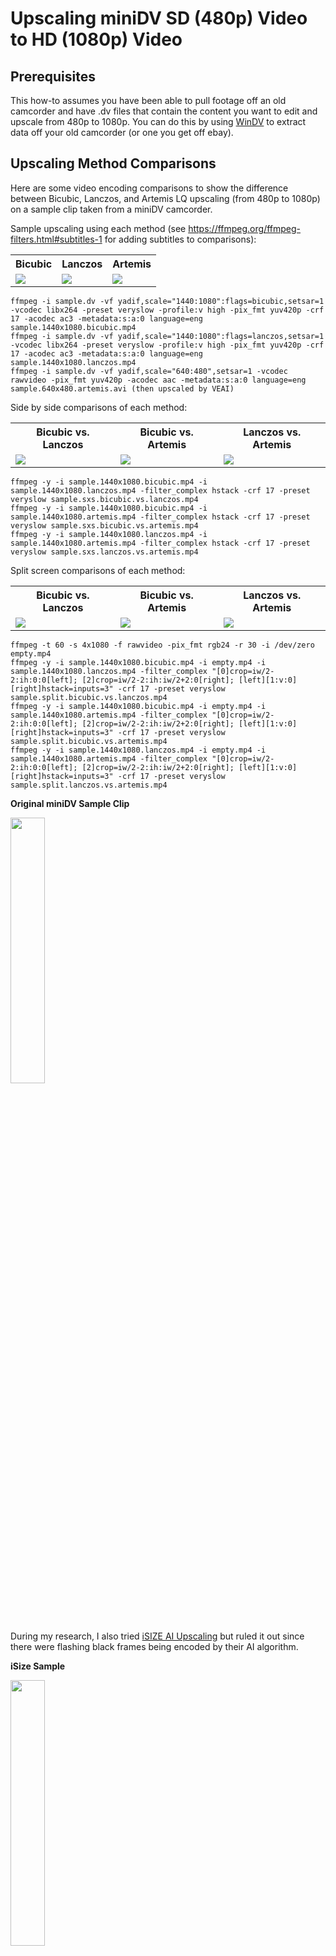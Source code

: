 # Upscaling miniDV SD (480p) Video to HD (1080p) Video

## Prerequisites

This how-to assumes you have been able to pull footage off an old camcorder and have .dv files that contain the content you want to edit and upscale from 480p to 1080p.  You can do this by using [WinDV](http://windv.mourek.cz/) to extract data off your old camcorder (or one you get off ebay).

## Upscaling Method Comparisons

Here are some video encoding comparisons to show the difference between Bicubic, Lanczos, and Artemis LQ upscaling (from 480p to 1080p) on a sample clip taken from a miniDV camcorder.

Sample upscaling using each method (see https://ffmpeg.org/ffmpeg-filters.html#subtitles-1 for adding subtitles to comparisons):

<table>
	<tr>
		<th>Bicubic</th>
		<th>Lanczos</th>
		<th>Artemis</th>
	</tr>
	<tr>
		<td><a href="https://drive.google.com/file/d/18dHpIBo6D94n_xgGodMyX0uAODjSFaQ4/view?usp=sharing"><img src="sample.1440x1080.bicubic.jpg"></a></td>
		<td><a href="https://drive.google.com/file/d/1f-DHb_HQRwJB0qMVCu8ScXOItmT5mbgQ/view?usp=sharing"><img src="sample.1440x1080.lanczos.jpg"></a></td>
		<td><a href="https://drive.google.com/file/d/1rWfJ2rZImn0crlUTz3JzJL3eRt2zqcPX/view?usp=sharing"><img src="sample.1440x1080.artemis.jpg"></a></td>
	</tr>
</table>

```console
ffmpeg -i sample.dv -vf yadif,scale="1440:1080":flags=bicubic,setsar=1 -vcodec libx264 -preset veryslow -profile:v high -pix_fmt yuv420p -crf 17 -acodec ac3 -metadata:s:a:0 language=eng sample.1440x1080.bicubic.mp4
ffmpeg -i sample.dv -vf yadif,scale="1440:1080":flags=lanczos,setsar=1 -vcodec libx264 -preset veryslow -profile:v high -pix_fmt yuv420p -crf 17 -acodec ac3 -metadata:s:a:0 language=eng sample.1440x1080.lanczos.mp4
ffmpeg -i sample.dv -vf yadif,scale="640:480",setsar=1 -vcodec rawvideo -pix_fmt yuv420p -acodec aac -metadata:s:a:0 language=eng sample.640x480.artemis.avi (then upscaled by VEAI)
```

Side by side comparisons of each method:

<table>
	<tr>
		<th>Bicubic vs. Lanczos</th>
		<th>Bicubic vs. Artemis</th>
		<th>Lanczos vs. Artemis</th>
	</tr>
	<tr>
		<td><a href="https://drive.google.com/file/d/1oUeqMl5Q10lus7rWFZNuXx1k2ke1mn4C/view?usp=sharing"><img src="sample.sxs.bicubic.vs.lanczos.jpg"></a></td>
		<td><a href="https://drive.google.com/file/d/1yzVmM_SlTc5JvNrr1BnLThc1VLNd6CXC/view?usp=sharing"><img src="sample.sxs.bicubic.vs.artemis.jpg"></a></td>
		<td><a href="https://drive.google.com/file/d/180MsjZ8bRWbvbGYWgtvf8dSpelcwv7Hj/view?usp=sharing"><img src="sample.sxs.lanczos.vs.artemis.jpg"></a></td>
	</tr>
</table>

```console
ffmpeg -y -i sample.1440x1080.bicubic.mp4 -i sample.1440x1080.lanczos.mp4 -filter_complex hstack -crf 17 -preset veryslow sample.sxs.bicubic.vs.lanczos.mp4
ffmpeg -y -i sample.1440x1080.bicubic.mp4 -i sample.1440x1080.artemis.mp4 -filter_complex hstack -crf 17 -preset veryslow sample.sxs.bicubic.vs.artemis.mp4
ffmpeg -y -i sample.1440x1080.lanczos.mp4 -i sample.1440x1080.artemis.mp4 -filter_complex hstack -crf 17 -preset veryslow sample.sxs.lanczos.vs.artemis.mp4
```

Split screen comparisons of each method:

<table>
	<tr>
		<th>Bicubic vs. Lanczos</th>
		<th>Bicubic vs. Artemis</th>
		<th>Lanczos vs. Artemis</th>
	</tr>
	<tr>
		<td><a href="https://drive.google.com/file/d/1FWwZY-d08sEa8ms_iayjidSC5DYjKGXv/view?usp=sharing"><img src="sample.split.bicubic.vs.lanczos.jpg"></a></td>
		<td><a href="https://drive.google.com/file/d/18yuLThkUQGlNh-w-xQGoQhr1QIX_cVsD/view?usp=sharing"><img src="sample.split.bicubic.vs.artemis.jpg"></a></td>
		<td><a href="https://drive.google.com/file/d/12wuVJNXOK-5QZyt0h6vHN_dBoobC2LUw/view?usp=sharing"><img src="sample.split.lanczos.vs.artemis.jpg"></a></td>
	</tr>
</table>

```console
ffmpeg -t 60 -s 4x1080 -f rawvideo -pix_fmt rgb24 -r 30 -i /dev/zero empty.mp4
ffmpeg -y -i sample.1440x1080.bicubic.mp4 -i empty.mp4 -i sample.1440x1080.lanczos.mp4 -filter_complex "[0]crop=iw/2-2:ih:0:0[left]; [2]crop=iw/2-2:ih:iw/2+2:0[right]; [left][1:v:0][right]hstack=inputs=3" -crf 17 -preset veryslow sample.split.bicubic.vs.lanczos.mp4
ffmpeg -y -i sample.1440x1080.bicubic.mp4 -i empty.mp4 -i sample.1440x1080.artemis.mp4 -filter_complex "[0]crop=iw/2-2:ih:0:0[left]; [2]crop=iw/2-2:ih:iw/2+2:0[right]; [left][1:v:0][right]hstack=inputs=3" -crf 17 -preset veryslow sample.split.bicubic.vs.artemis.mp4
ffmpeg -y -i sample.1440x1080.lanczos.mp4 -i empty.mp4 -i sample.1440x1080.artemis.mp4 -filter_complex "[0]crop=iw/2-2:ih:0:0[left]; [2]crop=iw/2-2:ih:iw/2+2:0[right]; [left][1:v:0][right]hstack=inputs=3" -crf 17 -preset veryslow sample.split.lanczos.vs.artemis.mp4
```

**Original miniDV Sample Clip**
<p><a href="https://drive.google.com/file/d/1li2k33yte_PwajIoNXFwGstyBjAR9wOT/view?usp=sharing"><img src="upscaling/sample.jpg" width="33%"></a></p>

During my research, I also tried [iSIZE AI Upscaling](https://www.isize.co/upscale/) but ruled it out since there were flashing black frames being encoded by their AI algorithm.

**iSize Sample**
</p><a href="https://drive.google.com/file/d/1j5iPQe7Vk2AesD6YFdTVQ7n_W9rjJZtY/view?usp=sharing"><img src="upscaling/sample.1440x1080.bitsave.jpg" width="33%"></a><p>

In my opinion, the upscaling methods ranked from best to worst are:
- Artemis
- Lanczos
- Bicubic
- iSize

## Step 1: Edit the Raw Footage

Get [Shotcut](https://shotcut.org/) (available for all platforms).

Open the source.dv file in Shotcut and drag it to the timeline.  
*My suggestion is to cut each distinct video clip into separate clip.dv files.*

When you go to save the clips:  
Select ```camcorder:DV (SD NTSC)``` (*in my case, this is my original format*) and then select ```export```.  
*This dumps the clips without encoding them (lossless).*

You can use this tool to convert other types of file to .dv format as well.  
*In my case, I used iMovie to create a bunch title.mp4 files and subtitle.mp4 files to describe the clips and used Shotcut to turn them into .dv files.*

*Example list of files after editting:*
```
00.title.dv (built in iMovie; converted to .dv with Shotcut)  
05.subtitle.segment.1.dv (built in iMovie; converted to .dv with Shotcut)  
10.movie.segment.1.dv (used Shotcut to crop out and export this segment)  
15.subtitle.segment.2.dv (built in iMovie; converted to .dv with Shotcut)  
20.movie.segment.2.dv (used Shotcut to crop out and export this segment)  
```
Once you have edited your movie and have a list of ordered the clips, you just concatenate them together.  (Yes. really!)

*On Mac:*
```console
hostname$ cat *.dv > movie.dv
```
*On Windows:*
```console
C:\> copy 00.title.dv + 05.subtitle.segment.1.dv + 10.movie.segment.1.dv + 15.subtitle.segment.2.dv + 20.movie.segment.2.dv movie.dv
```

## Step 2: Understand the Square Pixel Problem

Get [FFmpeg](https://ffmpeg.org/download.html) (available for all platforms)  

Get the media information off your movie.dv using ffmpeg:  
```console
ffmpeg -i movie.dv  
```
Your output will contain a section like this:  
```
Duration: 01:00:00.00, start: 0.000000, bitrate: 28771 kb/s  
  Stream #0:0: Video: dvvideo, yuv411p, 720x480 [SAR 8:9 DAR 4:3], 25000 kb/s, 29.97 fps, 29.97 tbr, 29.97 tbn, 29.97 tbc  
  Stream #0:1: Audio: pcm_s16le, 48000 Hz, stereo, s16, 1536 kb/s  
```
Here are some terms:  
```
DAR = Display Aspect Ratio  
PAR = Pixel Aspect Ratio  
SAR = Storage Aspect Ratio  
```
FFmpeg uses the unfortunate term variation:

SAR = Sample Aspect Ratio (equivalent to PAR).  I will continue to use the terms above.

The video math for our movie says:
```
DAR = PAR * SAR  
4:3 = 8:9 * 720:480  
4/3 = (8/9) * (720/480)  
4/3 = (8*720) / (9*480)  
4/3 = 5760 / 4320  
1.33 = 1.33  
```
However, to accurately upscale the movie, we need to have a PAR of 1:1 (square pixels) not 8:9 (non-square pixels)!

## Step 3: Upscaling - Option 1 (not using AI processing):
*Skip this step if you are going to use AI processing.  This is provided for those that find AI processing too time consuming or costly.  I started down this route until I found option 2.*

Simply transform and encode the final output:
```console
ffmpeg -y -i movie.dv -vf yadif,scale="1440:1080":flags=lanczos,setsar=1,pad="1920:1080:240:0" -vcodec libx264 -preset veryslow -profile:v high -pix_fmt yuv420p -crf 17 -acodec ac3 -metadata:s:a:0 language=eng final.mp4
```
```
-vf (video filter)  
	yadif, (deinterlace the video)  
	scale="1440x1080":flags=lanczos, (SAR: upscaled resolution using lanczos method)  
	setsar=1, (PAR)  
	pad="1920:1080:240:0" (pad left and right since original is 4:3 and we are creating 16:9)  
-vcodec libx264 (encoding codec)  
-preset veryslow (best compression)  
-profile:v high (high profile)  
-pix_fmt yuv420p (pixel format)  
-crf 17 (visually lossless)  
-acodec ac3 (bluray compatible audio)  
-metadata:s:a:0 language=eng (audio metadata: English)  
```
## Step 3: Upscaling - Option 2 (prepare for AI processing)

For this option, we only need to deinterlace and set a PAR of 1:1 without encoding:
```console
ffmpeg -i movie.dv -vf yadif,scale="640:480",setsar=1 -vcodec rawvideo -acodec copy -pix_fmt yuv420p -metadata:s:a:0 language=eng movie.avi
```
*The output has a resolution of 640x480 (4:3) with a PAR of 1:1 (square pixels).*  
```
-vcodec rawvideo (do not encode; lossless)
-acodec copy (copy stream; lossless)

(see option 1 for other select parameter descriptions)
```
## Step 4: AI Upscaling

Get [Topaz **V**ideo **E**nhance **AI**](https://topazlabs.com/video-enhance-ai/) (there is a free trial for 30 days).

I have powerful Macbook Pro (no GPU) and it would be infeasible to process more than 30 minutes of video without spending days or weeks using only the CPU on my machine.

**You will NEED a GPU!** (*or a cloud instance with one; see below*)

However, you should process a few minutes of video locally to see what the quality is like and to experiment with the tool.

Basically, just add the movie.avi file  and select the following options in the tool:
```
A.I. Models: Artemis-LQ: P,LQ,MC
Preset: HD(1920x1080)
Unselect: Crop to fill frame
Scale: 225
Width: 1920
Height: 1080
Select: Use default output name
Output format: mpeg4
```
We will use the Artemis LQ model since it is designed for "Enhancement and upscaling for low-quality progressive footage with better motion consistency. Use this for old family recordings, historical footage, etc."  
Unselecting ```Crop to fill frame``` will make the video 16:9 (widescreen) with black bar padding on the left and right.

Simple Steps:
- Open your input source (generated in Step 3 - Option 2)
- Select the options above
- Under ```Process``` on the main menu make sure your GPU is selected
- Adjust the timeline to enhance and encode either the entire video or just a sample
- Select ```Process -> Start Processing```

This will show a frame by frame comparison and enhancement while processing.  
Inspect the final video when processing is complete.  

## Step 5: Using AWS Cloud Computing to Upscale

**Note:** I tried to use an Elastic GPU attached to a T3 instance and VEAI would not recognize the GPU.  

*VEAI requires the installation of NVidia drivers for GPU detection even though Elastic GPUs provide OpenGL support. That means at a minimum you are going to require a G3 accelerated instance.*

Understand AWS instance types and costs by reading these pages:  
- AWS accelerated computing: https://aws.amazon.com/ec2/instance-types/#Accelerated_Computing
- AWS pricing: https://aws.amazon.com/ec2/pricing/on-demand/

You will need at least a g3s.xlarge to meet the minimum system requirements:  
https://help.topazlabs.com/hc/en-us/articles/360039302251-Video-Enhance-AI-System-Requirements

If you have a basic account with AWS, you will also need to request a limit increase from 0 to 1 for G type instances:  
https://console.aws.amazon.com/support/home#/case/create

It will take 24 hours to assign the request, and 24-48 hours for a review of your account to grant the increase.

At the time of writing this, it will cost ~$1 per hour to run this machine.  Have everything ready to go before launching your GPU instance to minimize costs.

### Preparing a Video EBS Volume Using a Small T3 Instance:
*Use a T3 instance to setup the video EBS volume so you are not charged for accelerated machine usage during setup.*

Basically, you need to upload all the files you need to S3 from your local machine.

This includes:
- AWS CLi Tools: https://docs.aws.amazon.com/cli/latest/userguide/install-cliv2-windows.html
- Topaz Video Enhance AI (paid for or trial version): https://topazlabs.com/video-enhance-ai/
- Gzip: http://gnuwin32.sourceforge.net/packages/gzip.htm (you only need to put gzip.exe from the package into S3)
- Your preprocessed videos (Step 3 - Option 2)

You can do this via the web interface or via AWS CLI tools:
```console
brew install awscli
```
*or see below how to get the Windows AWS CLI tools.*

*I suggest you zip each file up before uploading to S3 to save transfer time and costs:*
```console
gzip --best movie.avi
```

Create an EBS volume that does not get deleted when you tear down your instances.  
*I created a 1TB SSD since I had a lot of video to process.*  
**Note**: You are charged for this EBS volume whether it is attached to a running instance or not so build and destroy it in a timely fashion.

Spin up a cheap (small) T3 Windows 2019 DC Edition instance assigned a role allowing access to your S3 buckets.  
Attach the newly created EBS volume to the T3 instance and format the drive.  

Again, download the AWS CLI tools to the T3 instance using IE and install it so you can access your S3 buckets.  
Now use this cheap instance to copy the contents of your S3 bucket to your EBS volume (D:\).

*Example:*
```console
D:\> aws s3 cp s3://bucketname/input.avi.gz .
```
Once you have all the files on the EBS volume, decompress any .avi.gz files:
```console
gzip.exe -d input.avi.gz
```
Lastly, you will need to acquire AWS's specialized NVidia GRID drivers (the ones from the NVidia website will not work with this application on a cloud instance). Follow the instructions here to get NVIDIA.zip and put it on the EBS volume (D:\) as well:  
https://docs.aws.amazon.com/AWSEC2/latest/WindowsGuide/install-nvidia-driver.html#nvidia-GRID-driver

Now you have everything you need to quickly attach this EBS volume to your G3 instance and have access to all the files you need.

Shutdown your T3 instance making sure you do not delete the EBS volume you made.  
Detach the EBS volume from the T3 instance.

### Upscaling Using a XLarge G3 Instance:

After your G3 limits are increased:
- Spin up a g3s.xlarge instance with default parameters and a role that allows access to your S3 buckets.
- Attach the video EBS volume to the instance.
- Install the AWS CLI Tools from the EBS volume to access S3 (in order to put videos back into S3 as they finish).
- Install the NVidia GRID drivers.
- Reboot.
- Install these Windows features: Media Foundation and Quality Windows Audio Video Experience.
```console
enable-windowsoptionalfeature -online -featureName ServerMediaFoundation -all
enable-windowsoptionalfeature -online -featureName QWAVE -all
```
- Reboot.
- Install the Topaz Video Enhance AI Tool.
- Launch VEAI and ensure the GPU is select under Process.
- Select each video file to enhance along with the setting from the section above and queue each movie up for processing.
- Run all processing until complete.
- Either from you G3 instance (after each file is processed or upon batch completion) or from your T3 (reattached the EBS volume) copy all processed files back to S3.
- Download the processed files from S3 to your local system.
- Clean up all AWS resources including instances, volumes, s3 buckets, etc.

### AWS Cost Estimates
*costs as of when this page was authored*

EC2 Costs:  
video length (mins) * 0.44 (frames/sec) * 0.934 (cost/hr) * 0.5 = compute cost of g3s.xlarge instance

Example (60 mins of video):  
60 (mins) * 0.44 (frames/sec) * 0.934 (cost/hr) * 0.5 = $12.33

EBS Volume Costs:  
video length (mins) * 0.44 (frames/sec) * 0.1 (gb/month) * 1000 (gb) / 720 * 0.5 = 1TB EBS volume

Example (60 mins of video):  
60 (mins) * 0.44 (frames/sec) * 0.1 (gb/month) * 1000 (gb) / 720 * 0.5 = $1.83

## Step 6: Adding Metadata

VEAI upscaling removes the audio stream language metadata.

Here is how you add/change language metadata on an .mp4's audio stream without re-encoding:

```console
ffmpeg -i in.mp4 -c copy -metadata:s:a:0 language=eng out.mp4
```

If you are going to put these files on physical media (such as a blu-ray), you might want to consider adding chapter metadata.
I created a chapter for each clip in a movie.  I set the start time where I put the subtitle video placeholders noted above in the editing section.
Basically, you take your .mp4 and find the time index of each clip that you want to turn into a chapter and put all that data into a metadata file which you then inject into the .mp4.

Here is what the format of a metadata file should look like:

```
;FFMETADATA1
title=2007 Summer and Disneyland
artist=Sean Wohlgemuth

[CHAPTER]
TIMEBASE=1/1000
START=0
#chapter ends at 00:00:05
END=5000
title=Intro

[CHAPTER]
TIMEBASE=1/1000
START=5000
#chapter ends at 00:09:14
END=554000
title=At the Shore

[CHAPTER]
TIMEBASE=1/1000
START=554000
#chapter ends at 00:10:41
END=641000
title=Granddad and Sadie

[CHAPTER]
TIMEBASE=1/1000
START=641000
#chapter ends at 00:16:26
END=986000
title=Character Breakfast
```

Then to inject that into the .mp4 you execute:

```console
ffmpeg -i in.mp4 -i in.metadata -map_metadata 1 -codec copy out.mp4 
```

Test that chapters actually start exactly where you want them too.  I used Quicktime player since it has a nice chapter jump feature.
Chances are you are off by +/- a second depending on how you identified the time index.  Correct the indexes and try again until you are spot on.  Most DVD/Bluray burning software will honor chapter metadata so that when you play it back on your TV you can jump from clip to clip.

## Step 7: Burning Videos to Blu-rays

There are just so many bad Blu-ray creators (used to author your blu-ray menus and add video content) on the market!

Here is a list of ones I tried before deciding:

- [DVDFab Blu-ray Creator](https://www.dvdfab.cn/blu-ray-creator.htm)
- [Leawo Blu-ray Creator](https://www.leawo.com/pro/blu-ray-creator.html)
- [Xilisoft Blu-ray Creator](http://www.xilisoft.com/blu-ray-creator-express.html)
- [Aiseesoft Blu-ray Creator](https://www.aiseesoft.com/blu-ray-creator/)
- [Wondershare Blu-ray Creator](https://dvdcreator.wondershare.com/)

I have a mac so I tried either the native MacOS version or used a Windows 10 VM (with burner device passthrough) for products that did not support MacOS.  Some creators created unplayable menus while others were missing sound, etc.  Use a free trial to test whatever you end up using before purchasing!

I purchased DVDFab Blu-ray Creator (MacOS version).  It has a few bugs that I tolerate. Other programs I previously used have slipped into disrepair with each new version released.  As of writing this, I am already using a previous version (11.0.9.7) of DVDFAb due to a bug in the scene selection menus.  So buyer beware!

In general, DVDFab is customizable enough to use and has one key feature. The key feature is the ability to select the bitrate as "same as source". Most other applications make you select a static bitrate such as 15Mbps, 20Mbps, or 30Mbps.  Since you have put all this time and energy into AI enhancing your video, you want to reduce or eliminate any re-encoding when burning it to physical media.  When re-encoding is unavoidable, you want a bitrate that matches or exceeds your original footage to reduce loss.  Selecting "same as source" allows you to match your original encoding bitrate without expanding your file size using a higher bitrate.  Many products force you to select a static bitrate for ALL the videos on the disc regardless of the varying bitrates of each video being added.  DVDFab customizes each video's bitrate when encoding from .mp4 to .m2ts.  This makes the blu-ray folder creation and the streams encoding fast compared to other methods.

When you compare your upscaled video to the stream put into the .iso image by DVDFab the [VMAF](https://github.com/Netflix/vmaf) score is in the high 90s (which is considered in the "excellent" range).  Here is a VMAF comparison example using my first upscaled movie source (.mp4) and the resulting stream on the blu-ray (.m2ts) created by DVDFab:

```console
ffmpeg -i 00000.m2ts -i 00000.mp4 -filter_complex "[0:v]framerate=29.97[distorted];[1:v]framerate=29.97[ref];[distorted][ref]libvmaf" -f null -
```
```
[libvmaf @ 0x7fc37ff33480] VMAF score: 96.855926
```

You will want to create an .iso output file.  In my case, I created BD50 images (basically a ~50GB Dual Layer Blu-ray disc image).  I then used a 50GB BD-RE (rewritable) disc to test my images on blu-ray players before burning final BD-R DL discs.
